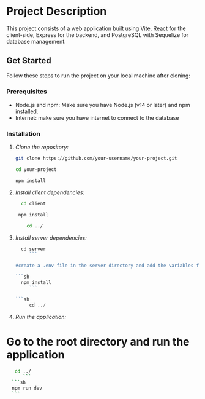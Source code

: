 # Project Description

This project consists of a web application built using Vite, React for the client-side, Express for the backend, and PostgreSQL with Sequelize for database management.

## Get Started

Follow these steps to run the project on your local machine after cloning:

### Prerequisites

- Node.js and npm: Make sure you have Node.js (v14 or later) and npm installed.
- Internet: make sure you have internet to connect to the database

### Installation

1. *Clone the repository:*

   ```sh
   git clone https://github.com/your-username/your-project.git
   ```

   ```sh
   cd your-project
    ```

    ```sh
   npm install
    ```


2. *Install client dependencies:*

   ```sh   
     cd client
     ```

    ```sh
     npm install
     ```

    ```sh
        cd ../
    ```

  
2. *Install server dependencies:*
 
   ```js
     cd server
        ```

   #create a .env file in the server directory and add the variables from .evn.example

   ```sh
     npm install
        ```

   ```sh
        cd ../
    ```

  

3. *Run the application:*

  # Go to the root directory and run the application

  ```sh
     cd ../
        ```
    ```sh
    npm run dev
    ```




